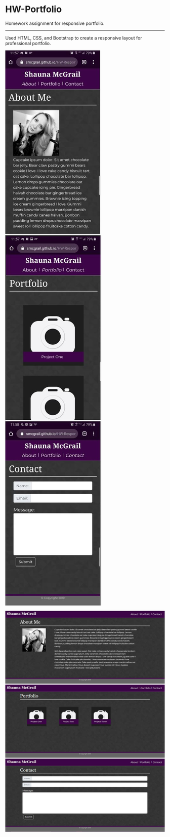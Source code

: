 # HW-Portfolio
Homework assignment for responsive portfolio.
<hr>
<p>Used HTML, CSS, and Bootstrap to create a responsive layout for professional portfolio.
<p>
<img src="https://github.com/SMcGrail/HW-ResponsivePortfolio/blob/master/assets/images/Capture-About-Me-Mobile.JPG">
<img src="https://github.com/SMcGrail/HW-ResponsivePortfolio/blob/master/assets/images/Capture-Portfolio-Mobile.JPG">
<img src="https://github.com/SMcGrail/HW-ResponsivePortfolio/blob/master/assets/images/Capture-Contact-Mobile.JPG">
</p>

<p>
<img src="https://github.com/SMcGrail/HW-ResponsivePortfolio/blob/master/assets/images/Capture-About-Me-Large.JPG">
<img src="https://github.com/SMcGrail/HW-ResponsivePortfolio/blob/master/assets/images/Capture-Portfolio-Large.JPG">
<img src="https://github.com/SMcGrail/HW-ResponsivePortfolio/blob/master/assets/images/Capture-Contact-Large.JPG">
</p>

